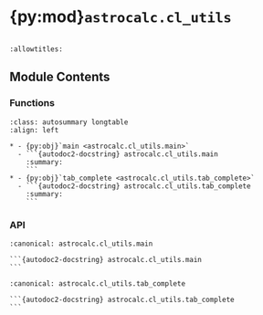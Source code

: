 # {py:mod}`astrocalc.cl_utils`

```{py:module} astrocalc.cl_utils
```

```{autodoc2-docstring} astrocalc.cl_utils
:allowtitles:
```

## Module Contents

### Functions

````{list-table}
:class: autosummary longtable
:align: left

* - {py:obj}`main <astrocalc.cl_utils.main>`
  - ```{autodoc2-docstring} astrocalc.cl_utils.main
    :summary:
    ```
* - {py:obj}`tab_complete <astrocalc.cl_utils.tab_complete>`
  - ```{autodoc2-docstring} astrocalc.cl_utils.tab_complete
    :summary:
    ```
````

### API

````{py:function} main(arguments=None)
:canonical: astrocalc.cl_utils.main

```{autodoc2-docstring} astrocalc.cl_utils.main
```
````

````{py:function} tab_complete(text, state)
:canonical: astrocalc.cl_utils.tab_complete

```{autodoc2-docstring} astrocalc.cl_utils.tab_complete
```
````
